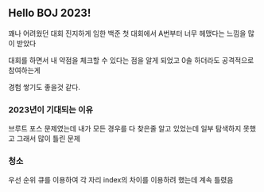 ## Hello BOJ 2023!

꽤나 어려웠던 대회 진지하게 임한 백준 첫 대회에서 A번부터 너무 헤맸다는 느낌을 많이 받았다

대회를 하면서 내 약점을 체크할 수 있다는 점을 알게 되었고 0솔 하더라도 공격적으로 참여하는게

경험 쌓기도 좋을것 같다.


### 2023년이 기대되는 이유
브루트 포스 문제였는데 내가 모든 경우를 다 찾은줄 알고 있었는데 일부 탐색하지 못했고 그래서 많이 틀린 문제

### 청소
우선 순위 큐를 이용하여 각 자리 index의 차이를 이용하려 했는데 계속 틀렸음